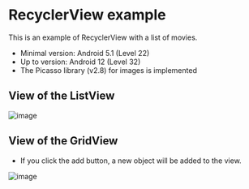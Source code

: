 # RecyclerView example
This is an example of RecyclerView with a list of movies.
* Minimal version: Android 5.1 (Level 22)
* Up to version: Android 12 (Level 32)
* The Picasso library (v2.8) for images is implemented

## View of the ListView
![image](https://user-images.githubusercontent.com/76266019/214137972-c3ff3a64-775b-491a-993b-da98fd1d97ea.png)

## View of the GridView

* If you click the add button, a new object will be added to the view.

![image](https://user-images.githubusercontent.com/76266019/214138177-11b16ec5-6353-4c76-ab60-9a3f4e8ecd68.png)
